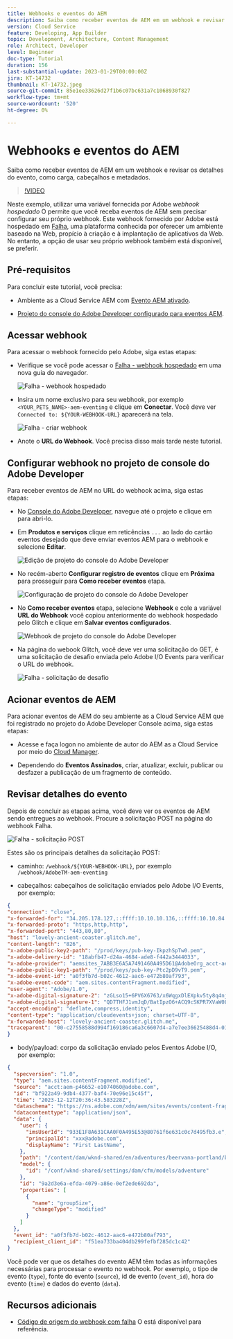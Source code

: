 ```yaml
---
title: Webhooks e eventos do AEM
description: Saiba como receber eventos de AEM em um webhook e revisar os detalhes do evento, como carga, cabeçalhos e metadados.
version: Cloud Service
feature: Developing, App Builder
topic: Development, Architecture, Content Management
role: Architect, Developer
level: Beginner
doc-type: Tutorial
duration: 156
last-substantial-update: 2023-01-29T00:00:00Z
jira: KT-14732
thumbnail: KT-14732.jpeg
source-git-commit: 85e1ee33626d27f1b6c07bc631a7c1068930f827
workflow-type: tm+mt
source-wordcount: '520'
ht-degree: 0%

---
```



# Webhooks e eventos do AEM

Saiba como receber eventos de AEM em um webhook e revisar os detalhes do evento, como carga, cabeçalhos e metadados.

>[!VIDEO](https://video.tv.adobe.com/v/3427051?quality=12&learn=on)

Neste exemplo, utilizar uma variável fornecida por Adobe _webhook hospedado_ O permite que você receba eventos de AEM sem precisar configurar seu próprio webhook. Este webhook fornecido por Adobe está hospedado em [Falha](https://glitch.com/), uma plataforma conhecida por oferecer um ambiente baseado na Web, propício à criação e à implantação de aplicativos da Web. No entanto, a opção de usar seu próprio webhook também está disponível, se preferir.

## Pré-requisitos

Para concluir este tutorial, você precisa:

- Ambiente as a Cloud Service AEM com [Evento AEM ativado](https://developer.adobe.com/experience-cloud/experience-manager-apis/guides/events/#enable-aem-events-on-your-aem-cloud-service-environment).

- [Projeto do console do Adobe Developer configurado para eventos AEM](https://developer.adobe.com/experience-cloud/experience-manager-apis/guides/events/#how-to-subscribe-to-aem-events-in-the-adobe-developer-console).

## Acessar webhook

Para acessar o webhook fornecido pelo Adobe, siga estas etapas:

- Verifique se você pode acessar o [Falha - webhook hospedado](https://lovely-ancient-coaster.glitch.me/) em uma nova guia do navegador.

  ![Falha - webhook hospedado](../assets/examples/webhook/glitch-hosted-webhook.png)

- Insira um nome exclusivo para seu webhook, por exemplo `<YOUR_PETS_NAME>-aem-eventing` e clique em **Conectar**. Você deve ver `Connected to: ${YOUR-WEBHOOK-URL}` aparecerá na tela.

  ![Falha - criar webhook](../assets/examples/webhook/glitch-create-webhook.png)

- Anote o **URL do Webhook**. Você precisa disso mais tarde neste tutorial.

## Configurar webhook no projeto de console do Adobe Developer

Para receber eventos de AEM no URL do webhook acima, siga estas etapas:

- No [Console do Adobe Developer](https://developer.adobe.com), navegue até o projeto e clique em para abri-lo.

- Em **Produtos e serviços** clique em reticências `...` ao lado do cartão eventos desejado que deve enviar eventos AEM para o webhook e selecione **Editar**.

  ![Edição de projeto do console do Adobe Developer](../assets/examples/webhook/adobe-developer-console-project-edit.png)

- No recém-aberto **Configurar registro de eventos** clique em **Próxima** para prosseguir para **Como receber eventos** etapa.

  ![Configuração de projeto do console do Adobe Developer](../assets/examples/webhook/adobe-developer-console-project-configure.png)

- No **Como receber eventos** etapa, selecione **Webhook** e cole a variável **URL do Webhook** você copiou anteriormente do webhook hospedado pelo Glitch e clique em **Salvar eventos configurados**.

  ![Webhook de projeto do console do Adobe Developer](../assets/examples/webhook/adobe-developer-console-project-webhook.png)

- Na página do webook Glitch, você deve ver uma solicitação do GET, é uma solicitação de desafio enviada pelo Adobe I/O Events para verificar o URL do webhook.

  ![Falha - solicitação de desafio](../assets/examples/webhook/glitch-challenge-request.png)


## Acionar eventos de AEM

Para acionar eventos de AEM do seu ambiente as a Cloud Service AEM que foi registrado no projeto do Adobe Developer Console acima, siga estas etapas:

- Acesse e faça logon no ambiente de autor do AEM as a Cloud Service por meio do [Cloud Manager](https://my.cloudmanager.adobe.com/).

- Dependendo do **Eventos Assinados**, criar, atualizar, excluir, publicar ou desfazer a publicação de um fragmento de conteúdo.

## Revisar detalhes do evento

Depois de concluir as etapas acima, você deve ver os eventos de AEM sendo entregues ao webhook. Procure a solicitação POST na página do webhook Falha.

![Falha - solicitação POST](../assets/examples/webhook/glitch-post-request.png)

Estes são os principais detalhes da solicitação POST:

- caminho: `/webhook/${YOUR-WEBHOOK-URL}`, por exemplo `/webhook/AdobeTM-aem-eventing`

- cabeçalhos: cabeçalhos de solicitação enviados pelo Adobe I/O Events, por exemplo:

```json
{
"connection": "close",
"x-forwarded-for": "34.205.178.127,::ffff:10.10.10.136,::ffff:10.10.84.114",
"x-forwarded-proto": "https,http,http",
"x-forwarded-port": "443,80,80",
"host": "lovely-ancient-coaster.glitch.me",
"content-length": "826",
"x-adobe-public-key2-path": "/prod/keys/pub-key-IkpzhSpTw0.pem",
"x-adobe-delivery-id": "18abfb47-d24a-4684-ade8-f442a3444033",
"x-adobe-provider": "aemsites_7ABB3E6A5A7491460A495D61@AdobeOrg_acct-aem-p46652-e1074060@adobe.com",
"x-adobe-public-key1-path": "/prod/keys/pub-key-Ptc2pD9vT9.pem",
"x-adobe-event-id": "a0f3fb7d-b02c-4612-aac6-e472b80af793",
"x-adobe-event-code": "aem.sites.contentFragment.modified",
"user-agent": "Adobe/1.0",
"x-adobe-digital-signature-2": "zGLso15+6PV6X6763/x6WqgxDlEXpkv5ty8q4njaq3aUngAI9VCcYonbScEjljRluzjZ05uMJmRfNxwjj60syxEJPuc0dpmMU635gfna7I4T7IaHs496wx4m2E5mvCM+aKbNQ+NPOutyTqI8Ovq29P2P87GIgMlGhAtOaxRVGNc6ksBxc2tCWbrKUhW8hPJ0sHphU499dN4TT32xrZaiRw4akT3M/hYydsA8dcWpJ7S4dpuDS21YyDHAB8s9Dawtr3fyPEyLgZzpwZDfCqQ8gdSCGqKscE4pScwqPkKOYCHDnBvDZVe583jhcZbHGjk7Ncp/FrgQk7avWsk5XlzcuA==",
"x-adobe-digital-signature-1": "QD7THFJ1vmJqD/BatIpzO6+ACQ9cSKPR7XVaW0LI7cN/xs7ucyri6dmkerOPe9EJpjGoqCg8rxWedrIRQB3lgVskChbHH3Ujx5YG0aTQLSd1Lsn5CFbW1U0l0GqId9Cnd6MccrqSznZXcdW1rMFuRk8+gqwabBifSaLbu3r30G5hmqQd72VtiYTE4m23O3jYIMiv62pRP+a+p4NjNj1XG320uRSry+BPniTjDJ6oN/Ng7aUEKML8idZ/ZTqeh/rJSrVO95UryUolFDRwDkRn5zKonbvhSLAeXzaPhvimWUHtldq9M1WTyRMpsBk8BRzaklxlq+woJ2UjYPUIEzjotw==",
"accept-encoding": "deflate,compress,identity",
"content-type": "application/cloudevents+json; charset=UTF-8",
"x-forwarded-host": "lovely-ancient-coaster.glitch.me",
"traceparent": "00-c27558588d994f169186ca6a3c6607d4-a7e7ee36625488d4-01"
}
```

- body/payload: corpo da solicitação enviado pelos Eventos Adobe I/O, por exemplo:

```json
{
  "specversion": "1.0",
  "type": "aem.sites.contentFragment.modified",
  "source": "acct:aem-p46652-e1074060@adobe.com",
  "id": "bf922a49-9db4-4377-baf4-70e96e15c45f",
  "time": "2023-12-12T20:36:43.583228Z",
  "dataschema": "https://ns.adobe.com/xdm/aem/sites/events/content-fragment-modified.json",
  "datacontenttype": "application/json",
  "data": {
    "user": {
      "imsUserId": "933E1F8A631CAA0F0A495E53@80761f6e631c0c7d495fb3.e",
      "principalId": "xxx@adobe.com",
      "displayName": "First LastName",
    },
    "path": "/content/dam/wknd-shared/en/adventures/beervana-portland/beervana-in-portland",
    "model": {
      "id": "/conf/wknd-shared/settings/dam/cfm/models/adventure"
    },
    "id": "9a2d3e6a-efda-4079-a86e-0ef2ede692da",
    "properties": [
      {
        "name": "groupSize",
        "changeType": "modified"
      }
    ]
  },
  "event_id": "a0f3fb7d-b02c-4612-aac6-e472b80af793",
  "recipient_client_id": "f51ea733ba404db299fefbf285dc1c42"
}
```

Você pode ver que os detalhes do evento AEM têm todas as informações necessárias para processar o evento no webhook. Por exemplo, o tipo de evento (`type`), fonte do evento (`source`), id de evento (`event_id`), hora do evento (`time`) e dados do evento (`data`).

## Recursos adicionais

- [Código de origem do webhook com falha](https://glitch.com/edit/#!/adorável-montanha-russa-antiga) O está disponível para referência.
